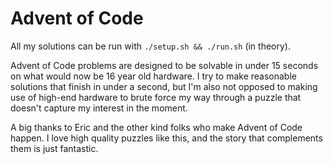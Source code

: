 # Advent of Code

All my solutions can be run with `./setup.sh && ./run.sh` (in theory).

Advent of Code problems are designed to be solvable in under 15 seconds on what would now be 16 year old hardware. I try to make reasonable solutions that finish in under a second, but I'm also not opposed to making use of high-end hardware to brute force my way through a puzzle that doesn't capture my interest in the moment.

A big thanks to Eric and the other kind folks who make Advent of Code happen. I love high quality puzzles like this, and the story that complements them is just fantastic.
